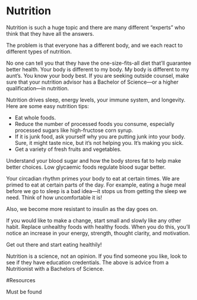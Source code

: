 ﻿# Nutrition

Nutrition is such a huge topic and there are many different “experts” who think that they have all the answers. 

The problem is that everyone has a different body, and we each react to different types of nutrition. 

No one can tell you that they have the one-size-fits-all diet that’ll guarantee better health. Your body is different to my body. My body is different to my aunt’s. You know your body best. If you are seeking outside counsel, make sure that your nutrition advisor has a Bachelor of Science—or a higher qualification—in nutrition.



Nutrition drives sleep, energy levels, your immune system, and longevity. Here are some easy nutrition tips:

 * Eat whole foods.
 * Reduce the number of processed foods you consume, especially processed sugars like high-fructose corn syrup.
 * If it is junk food, ask yourself why you are putting junk into your body. Sure, it might taste nice, but it’s not helping you. It’s making you sick.
 * Get a variety of fresh fruits and vegetables. 

Understand your blood sugar and how the body stores fat to help make better choices. Low glycaemic foods regulate blood sugar better.

Your circadian rhythm primes your body to eat at certain times. We are primed to eat at certain parts of the day. For example, eating a huge meal before we go to sleep is a bad idea—it stops us from getting the sleep we need. Think of how uncomfortable it is!

Also, we become more resistant to insulin as the day goes on.

If you would like to make a change, start small and slowly like any other habit. Replace unhealthy foods with healthy foods. When you do this, you’ll notice an increase in your energy, strength, thought clarity, and motivation. 

Get out there and start eating healthily!

Nutrition is a science, not an opinion. If you find someone you like, look to see if they have education credentials. 
The above is advice from a Nutritionist with a Bachelors of Science.


#Resources

Must be found
